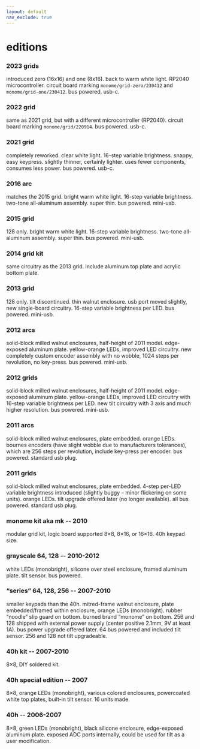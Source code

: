 ```yaml
---
layout: default
nav_exclude: true
---
```


# editions

### 2023 grids

introduced zero (16x16) and one (8x16). back to warm white light. RP2040 microcontroller. circuit board marking `monome/grid-zero/230412` and `monome/grid-one/230412`. bus powered. usb-c.

### 2022 grid

same as 2021 grid, but with a different microcontroller (RP2040). circuit board marking `monome/grid/220914`. bus powered. usb-c.

### 2021 grid

completely reworked. clear white light. 16-step variable brightness. snappy, easy keypress. slightly thinner, certainly lighter. uses fewer components, consumes less power. bus powered. usb-c.

### 2016 arc

matches the 2015 grid. bright warm white light. 16-step variable brightness. two-tone all-aluminum assembly. super thin. bus powered. mini-usb.

### 2015 grid

128 only. bright warm white light. 16-step variable brightness. two-tone all-aluminum assembly. super thin. bus powered. mini-usb.

### 2014 grid kit

same circuitry as the 2013 grid. include aluminum top plate and acrylic bottom plate.

### 2013 grid

128 only. tilt discontinued. thin walnut enclosure. usb port moved slightly, new single-board circuitry. 16-step variable brightness per LED. bus powered. mini-usb.

### 2012 arcs

solid-block milled walnut enclosures, half-height of 2011 model. edge-exposed aluminum plate. yellow-orange LEDs, improved LED circuitry. new completely custom encoder assembly with no wobble, 1024 steps per revolution, no key-press. bus powered. mini-usb.

### 2012 grids

solid-block milled walnut enclosures, half-height of 2011 model. edge-exposed aluminum plate. yellow-orange LEDs, improved LED circuitry with 16-step variable brightness per LED. new tilt circuitry with 3 axis and much higher resolution. bus powered. mini-usb.

### 2011 arcs

solid-block milled walnut enclosures, plate embedded. orange LEDs. bournes encoders (have slight wobble due to manufacturers tolerances), which are 256 steps per revolution, include key-press per encoder. bus powered. standard usb plug.

### 2011 grids

solid-block milled walnut enclosures, plate embedded. 4-step per-LED variable brightness introduced (slightly buggy – minor flickering on some units). orange LEDs. tilt upgrade offered later (no longer available). all bus powered. standard usb plug.

### monome kit aka mk -- 2010

modular grid kit, logic board supported 8×8, 8×16, or 16×16. 40h keypad size.

### grayscale 64, 128 -- 2010-2012

white LEDs (monobright), silicone over steel enclosure, framed aluminum plate. tilt sensor. bus powered.

### “series” 64, 128, 256 -- 2007-2010

smaller keypads than the 40h. mitred-frame walnut enclosure, plate embedded/framed within enclosure, orange LEDs (monobright). rubber “noodle” slip guard on bottom. burned brand “monome” on bottom. 256 and 128 shipped with external power supply (center positive 2.1mm, 9V at least 1A). bus power upgrade offered later. 64 bus powered and included tilt sensor. 256 and 128 not tilt upgradeable.

### 40h kit -- 2007-2010

8×8, DIY soldered kit.

### 40h special edition -- 2007

8×8, orange LEDs (monobright), various colored enclosures, powercoated white top plates, built-in tilt sensor. 16 units made.

### 40h -- 2006-2007

8×8, green LEDs (monobright), black silicone enclosure, edge-exposed aluminum plate. exposed ADC ports internally, could be used for tilt as a user modification.




